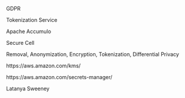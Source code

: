 <p>GDPR</p>
<p>Tokenization Service</p>
<p>Apache Accumulo</p>
<p>Secure Cell</p>
<p>Removal, Anonymization, Encryption, Tokenization, Differential Privacy</p>
<p>https://aws.amazon.com/kms/</p>
<p>https://aws.amazon.com/secrets-manager/</p>
<p>Latanya Sweeney</p>
